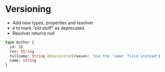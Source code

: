 # Versioning

* Add new types, properties and resolver
* `#` to mark "old stuff" as deprecated
* Resolver returns null

```graphql
type Author {
  id: ID
  rev: String
  fullname: String @deprecated(reason: "Use the 'name' field instead")
  name: String
}
```